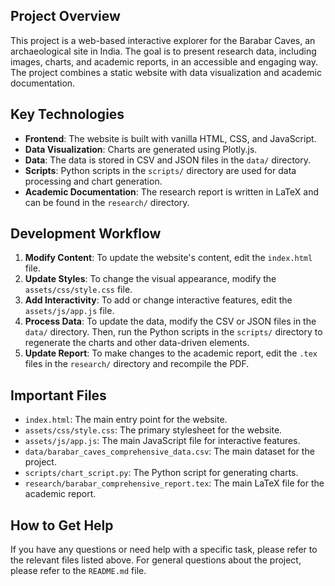 ## Project Overview

This project is a web-based interactive explorer for the Barabar Caves, an archaeological site in India. The goal is to present research data, including images, charts, and academic reports, in an accessible and engaging way. The project combines a static website with data visualization and academic documentation.

## Key Technologies

- **Frontend**: The website is built with vanilla HTML, CSS, and JavaScript.
- **Data Visualization**: Charts are generated using Plotly.js.
- **Data**: The data is stored in CSV and JSON files in the `data/` directory.
- **Scripts**: Python scripts in the `scripts/` directory are used for data processing and chart generation.
- **Academic Documentation**: The research report is written in LaTeX and can be found in the `research/` directory.

## Development Workflow

1.  **Modify Content**: To update the website's content, edit the `index.html` file.
2.  **Update Styles**: To change the visual appearance, modify the `assets/css/style.css` file.
3.  **Add Interactivity**: To add or change interactive features, edit the `assets/js/app.js` file.
4.  **Process Data**: To update the data, modify the CSV or JSON files in the `data/` directory. Then, run the Python scripts in the `scripts/` directory to regenerate the charts and other data-driven elements.
5.  **Update Report**: To make changes to the academic report, edit the `.tex` files in the `research/` directory and recompile the PDF.

## Important Files

-   `index.html`: The main entry point for the website.
-   `assets/css/style.css`: The primary stylesheet for the website.
-   `assets/js/app.js`: The main JavaScript file for interactive features.
-   `data/barabar_caves_comprehensive_data.csv`: The main dataset for the project.
-   `scripts/chart_script.py`: The Python script for generating charts.
-   `research/barabar_comprehensive_report.tex`: The main LaTeX file for the academic report.

## How to Get Help

If you have any questions or need help with a specific task, please refer to the relevant files listed above. For general questions about the project, please refer to the `README.md` file.
